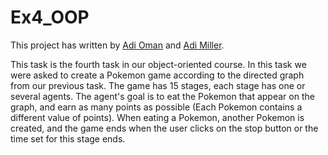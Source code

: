 # Ex4_OOP
This project has written by [Adi Oman](https://github.com/adiOmann) and [Adi Miller](https://github.com/AdiMM1).

This task is the fourth task in our object-oriented course. In this task we were asked to create a Pokemon game according to the directed graph from our previous task. 
The game has 15 stages, each stage has one or several agents. The agent's goal is to eat the Pokemon that appear on the graph, and earn as many points as possible (Each Pokemon contains a different value of points).
When eating a Pokemon, another Pokemon is created, and the game ends when the user clicks on the stop button or the time set for this stage ends.

